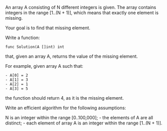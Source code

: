 An array A consisting of N different integers is given. The array contains integers in the range [1..(N + 1)], which means that exactly one element is missing.

Your goal is to find that missing element.

Write a function:

    func Solution(A []int) int

that, given an array A, returns the value of the missing element.

For example, given array A such that:

    - A[0] = 2
    - A[1] = 3
    - A[2] = 1
    - A[3] = 5
the function should return 4, as it is the missing element.

Write an efficient algorithm for the following assumptions:

N is an integer within the range [0..100,000];
    - the elements of A are all distinct;
    - each element of array A is an integer within the range [1..(N + 1)].
